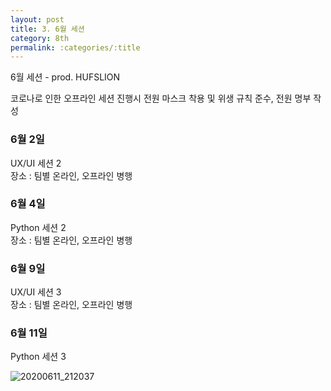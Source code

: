 ```yaml
---
layout: post
title: 3. 6월 세션
category: 8th
permalink: :categories/:title
---
```


6월 세션 - prod. HUFSLION  

코로나로 인한 오프라인 세션 진행시 전원 마스크 착용 및 위생 규칙 준수, 전원 명부 작성  

### 6월 2일
UX/UI 세션 2  
장소 : 팀별 온라인, 오프라인 병행

### 6월 4일
Python 세션 2  
장소 : 팀별 온라인, 오프라인 병행  

### 6월 9일
UX/UI 세션 3  
장소 : 팀별 온라인, 오프라인 병행  

### 6월 11일
Python 세션 3  

![20200611_212037](https://user-images.githubusercontent.com/30469948/99152309-668f5300-26e4-11eb-9228-161662a94da7.jpg)
